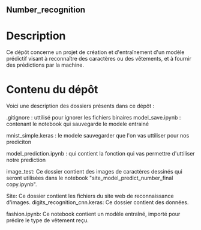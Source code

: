 ## Number_recognition

# Description
Ce dépôt concerne un projet de création et d'entraînement d'un modèle prédictif visant à reconnaître des caractères ou des vêtements, et à fournir des prédictions par la machine.

# Contenu du dépôt
Voici une description des dossiers présents dans ce dépôt :

.gitignore : uttilisé pour ignorer les fichiers binaires
model_save.ipynb : contenant le notebook qui sauvegarde le modele entrainé 

mnist_simple.keras : le modele sauvegarder que l'on vas uttiliser pour nos prediciton

model_prediction.ipynb : qui contient la fonction qui vas permettre d'uttiliser notre prediction 

image_test: Ce dossier contient des images de caractères dessinés qui seront utilisées dans le notebook "site_model_predict_number_final copy.ipynb".

Site: Ce dossier contient les fichiers du site web de reconnaissance d'images.
digits_recognition_cnn.keras: Ce dossier contient des données.

fashion.ipynb: Ce notebook contient un modèle entraîné, importé pour prédire le type de vêtement reçu.
